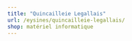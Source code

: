 ```yaml
---
title: "Quincailleie Legallais"
url: /eysines/quincailleie-legallais/
shop: matériel informatique
---
```

